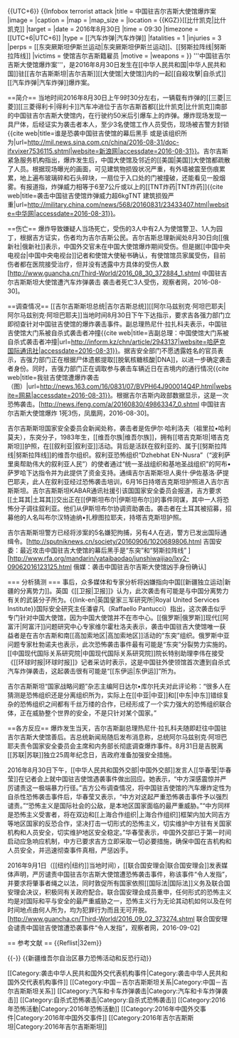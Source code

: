 {{UTC+6}}
{{Infobox terrorist attack
|title        = 中国驻吉尔吉斯大使馆爆炸案
|image        =
|caption      = 
|map          = 
|map_size     =
|location     = {{KGZ}}[[比什凯克|比什凯克]]
|target       = 
|date         = 2016年8月30日
|time         = 09:30
|timezone     = [[UTC+6|UTC+6]]
|type         = [[汽车炸弹|汽车炸弹]]
|fatalities   = 1
|injuries     = 3
|perps        = [[东突厥斯坦伊斯兰运动|东突厥斯坦伊斯兰运动]]、[[努斯拉阵线|努斯拉阵线]]
|victims      = 使馆吉尔吉斯籍雇员
|motive       = 
|weapons      = 
}}
'''中国驻吉尔吉斯大使馆爆炸案'''，是2016年8月30日发生在[[中华人民共和国|中华人民共和国]]驻[[吉尔吉斯斯坦|吉尔吉斯]][[大使馆|大使馆]]内的一起[[自殺攻擊|自杀式]][[汽车炸弹|汽车炸弹]]爆炸案。

==简介==
当地时间2016年8月30日上午9时30分左右，一辆载有炸弹的[[三菱|三菱]][[三菱得利卡|得利卡]]汽车冲进位于吉尔吉斯首都[[比什凯克|比什凯克]]南部的中国驻吉尔吉斯大使馆内，在行驶约50米后引爆车上的炸弹。爆炸现场发现一具尸体，后经证实为袭击者本人，至少3名使馆工作人员受伤，现场被吉警方封锁<ref name="sina">{{cite web|title=谁是恐袭中国驻吉使馆的幕后黑手 或是该组织所为|url=http://mil.news.sina.com.cn/china/2016-08-31/doc-ifxvixer7536115.shtml|website=新浪网|accessdate=2016-08-31}}</ref>。吉尔吉斯紧急服务机构指出，爆炸发生后，中国大使馆及邻近的[[美国|美国]]大使馆都疏散了人员。根据现场曝光的画面，可见建筑物损毁状况严重，有外墙被震至伤痕累累，地上遍布玻璃碎和石头碎块，一扇位于入口处的门被撞破，还能看见一股烟雾。有报道指，炸弹威力相等于6至7公斤或以上的[[TNT炸药|TNT炸药]]<ref name="chinanet">{{cite web|title=袭击中国驻吉使馆炸弹威力超6kgTNT 建筑损毁严重|url=http://military.china.com/news/568/20160831/23433407.html|website=中华网|accessdate=2016-08-31}}</ref>。

==伤亡==
爆炸导致嫌疑人当场死亡，受伤的3人中有2人为使馆警卫、1人为园丁，根据吉方证实，伤者均为吉尔吉斯公民。吉尔吉斯总理新闻处8月30日向[[俄新社|俄新社]]表示，中国外交官未在中国大使馆爆炸期间受伤<ref name="chinanet"/>。但是据[[中国中央电视台|中国中央电视台]]记者和使馆大使秘书确认，有使馆馆员家属受伤，目前伤者都在医院接受治疗，但并没有透露中方具体的受伤人数<ref>[http://www.guancha.cn/Third-World/2016_08_30_372884_1.shtml 中国驻吉尔吉斯斯坦大使馆遭汽车炸弹袭击 袭击者死亡3人受伤，观察者网，2016-08-30]</ref>。

==调查情况==
[[吉尔吉斯斯坦总统|吉尔吉斯总统]][[阿尔马兹别克·阿坦巴耶夫|阿尔马兹别克·阿坦巴耶夫]]当地时间8月30日下午下达指示，要求吉各强力部门立即彻查针对中国驻吉使馆的爆炸袭击事件。副总理热尼什·拉扎科夫表示，中国驻吉使馆大门系被自杀式袭击者冲撞<ref>{{cite web|title=吉副总理：中国使馆大门系被自杀式袭击者冲撞|url=http://inform.kz/chn/article/2943137|website=哈萨克国际通讯社|accessdate=2016-08-31}}</ref>。据吉安全部门不愿透露姓名的官员表示，吉强力部门正在根据尸体遗骸提取[[脱氧核糖核酸|DNA]]，以进一步确定袭击者身份。同时，吉强力部门正在调取参与袭击车辆近日在吉境内的通行情况<ref name="netease">{{cite web|title=我驻吉使馆遭爆炸袭击（图）|url=http://news.163.com/16/0831/07/BVPH64J900014Q4P.html|website=网易|accessdate=2016-08-31}}</ref>。根据吉尔吉斯内政部数据显示，这是一次恐怖袭击。<ref name=ifeng>[http://news.ifeng.com/a/20160830/49863347_0.shtml 中国驻吉尔吉斯大使馆爆炸 1死3伤，凤凰网，2016-08-30]</ref>。

吉尔吉斯斯坦国家安全委员会新闻处称，袭击者是佐伊尔·哈利洛夫（祖里拉•哈利莫夫），东突分子，1983年生，[[维吾尔族|维吾尔族]]，拥有[[塔吉克斯坦|塔吉克斯坦]]护照，在[[叙利亚|叙利亚]]活动。背后是活跃在叙利亚的、属于[[努斯拉阵线|努斯拉阵线]]的维吾尔组织。叙利亚恐怖组织“Dzhebhat EN-Nusra”（“波利萨里奥帮助伟大的叙利亚人民”）的使者通过“统一圣战组织和基地圣战组织”的阿布•萨罗哈下达指令并为此提供了资金支持。通缉吉尔吉斯斯坦人奥什·伊佐基洛·萨提巴耶夫，此人在叙利亚经过恐怖袭击培训，6月16日持塔吉克斯坦护照进入吉尔吉斯斯坦。吉尔吉斯斯坦KABAR通讯社援引该国国家安全委员会报道，吉方要求[[土耳其|土耳其]]交出正在[[伊斯坦布尔|伊斯坦布尔]]的事件同谋，其中一人将恐怖分子调往叙利亚。他们从伊斯坦布尔协调资助袭击。袭击者在土耳其被招募，招募他的人名叫布尔汉特迪纳•扎穆图拉耶夫，持塔吉克斯坦护照。

吉尔吉斯斯坦警方已经将涉案的5名嫌犯拘捕，另有4人在逃，警方已发出国际通缉令。<ref>[http://sputniknews.cn/society/20160906/1020689806.html 吉国安委：最近攻击中国驻吉大使馆的幕后黑手是“东突”和“努斯拉阵线” ]</ref><ref>[http://www.rfa.org/mandarin/yataibaodao/junshiwaijiao/lxy2-09062016123125.html 俄媒：袭击中国驻吉尔吉斯大使馆凶手身份确认]</ref>

=== 分析猜测 ===
事后，众多媒体和专家分析将凶嫌指向中国[[新疆独立运动|新疆的分离势力]]。英国《[[卫报|卫报]]》认为，此次袭击有可能是与中国分离势力有关的武装分子所为。{{link-en|英国皇家三军研究所|Royal United Services Institute}}国际安全研究主任潘睿凡（Raffaello Pantucci）指出，这次袭击似乎专门针对中国大使馆，因为中国大使馆并不在市中心。[[俄罗斯|俄罗斯]]现代[[阿富汗|阿富汗]]问题研究中心专家维尔霍杜洛夫表示，袭击中国驻吉大使馆唯一获益者是在吉尔吉斯和南[[高加索地区|高加索地区]]活动的“东突”组织。俄罗斯中亚问题专家杜勃诺夫也表示，此次恐怖袭击事件最有可能是“东突”分裂势力实施的。[[中国现代国际关系研究院|中国现代国际关系研究院]]院长特别助理李伟在接受《[[环球时报|环球时报]]》记者采访时表示，这是中国驻外使领馆首次遭到自杀式汽车炸弹袭击，这起袭击很有可能是“[[东伊运|东伊运]]”所为。<ref name="sina"/>

吉尔吉斯斯坦“国家战略问题”杂志主编阿日达尔•库尔托夫对此评论称：“很多人在猜测是恐怖组织还是分离组织所为，实际上在[[中亚|中亚]]和[[中东|中东]]错综复杂的恐怖组织之间都有千丝万缕的合作，已经形成了一个实力强大的恐怖组织联合体，正在威胁整个世界的安全，不是只针对某个国家。”

==各方反应==
爆炸发生当天，吉尔吉斯副总理热尼什·拉扎科夫随即赶往中国驻吉尔吉斯大使馆善后。吉总统新闻局随后发布消息称，总统阿尔马兹别克·阿坦巴耶夫责令国家安全委员会主席和内务部长彻底调查爆炸事件。8月31日是吉脱离[[苏联|苏联]]独立25周年纪念日，吉政府准备加强安全措施。<ref name="sina"/>

2016年8月30日下午，[[中华人民共和国外交部|中国外交部]]发言人[[华春莹|华春莹]]在记者会上就中国驻吉使馆遇袭事件做出回应。她表示，“中方深感震惊并严厉谴责这一极端暴力行径。”<ref name="sina"/>吉方公布调查情况，将中国驻吉使馆的汽车爆炸定性为自杀性恐怖袭击事件后，华春莹又表示，“中方对这起严重恐怖袭击事件予以强烈谴责。”“恐怖主义是国际社会的公敌，是本地区国家面临的最严重威胁。”“中方同样是恐怖主义受害者，将在双边和[[上海合作组织|上海合作组织]]框架内加大同吉方等地区国家的反恐合作，坚决打击一切形式的恐怖主义，切实维护中方驻有关国家机构和人员安全，切实维护地区安全稳定。”华春莹表示，中国外交部已于第一时间启动应急响应机制，中方已要求吉方立即采取一切必要措施，确保中国在吉机构和人员安全，并迅速彻查事件真相，严惩凶手。<ref name="netease"/>

2016年9月1日（[[纽约|纽约]]当地时间），[[联合国安理会|联合国安理会]]发表媒体声明，严厉谴责中国驻吉尔吉斯大使馆遭恐怖袭击事件，称该事件“令人发指”，并要求将肇事者绳之以法，同时敦促所有国家依照[[国际法|国际法]]义务及联合国安理会决议，积极同有关政府配合。联合国安理会成员重申，任何形式的恐怖主义均是对国际和平与安全的最严重威胁之一，恐怖主义行为无论其动机如何以及在何时间地点由何人所为，均为犯罪行为而且无可开脱。<ref>[http://www.guancha.cn/Third-World/2016_09_02_373274.shtml 联合国安理会谴责中国驻吉使馆遭恐袭事件“令人发指”，观察者网，2016-09-02]</ref>

== 参考文献 ==
{{Reflist|32em}}

{{-}}
{{新疆维吾尔自治区暴力恐怖活动和反恐行动}}

[[Category:袭击中华人民共和国外交代表机构事件|Category:袭击中华人民共和国外交代表机构事件]]
[[Category:中国－吉尔吉斯斯坦关系|Category:中国－吉尔吉斯斯坦关系]]
[[Category:汽车和卡车炸弹袭击|Category:汽车和卡车炸弹袭击]]
[[Category:自杀式恐怖袭击|Category:自杀式恐怖袭击]]
[[Category:2016年恐怖活動|Category:2016年恐怖活動]]
[[Category:2016年中国外交事件|Category:2016年中国外交事件]]
[[Category:2016年吉尔吉斯斯坦|Category:2016年吉尔吉斯斯坦]]